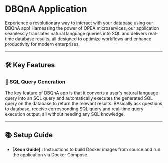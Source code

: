 # DBQnA Application

Experience a revolutionary way to interact with your database using our DBQnA app! Harnessing the power of OPEA microservices, our application seamlessly translates natural language queries into SQL and delivers real-time database results, all designed to optimize workflows and enhance productivity for modern enterprises.

---

## 🛠️ Key Features

### 💬 SQL Query Generation

The key feature of DBQnA app is that it converts a user's natural language query into an SQL query and automatically executes the generated SQL query on the database to return the relevant results. BAsically ask questions to database, receive corresponding SQL query and real-time query execution output, all without needing any SQL knowledge.

---

## 📚 Setup Guide

- **[Xeon Guide]** : Instructions to build Docker images from source and run the application via Docker Compose.
